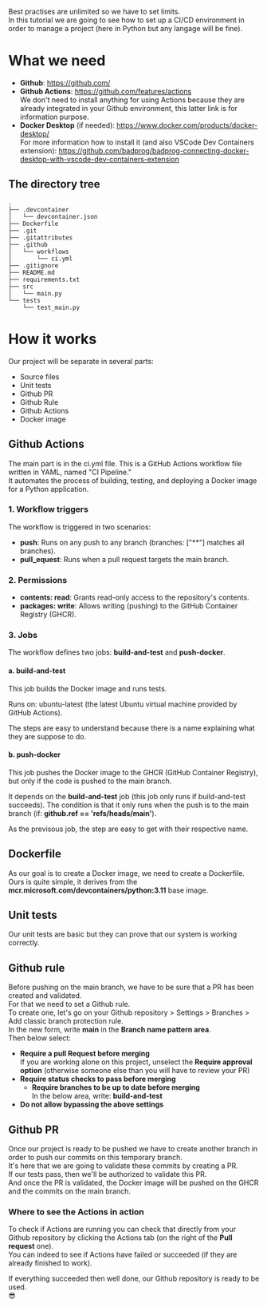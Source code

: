 Best practises are unlimited so we have to set limits.  
In this tutorial we are going to see how to set up a CI/CD environment in order to manage a project (here in Python but any langage will be fine).  

# What we need

- **Github**: https://github.com/
- **Github Actions**: https://github.com/features/actions  
We don't need to install anything for using Actions because they are already integrated in your Github environment, this latter link is for information purpose.
- **Docker Desktop** (if needed): https://www.docker.com/products/docker-desktop/  
For more information how to install it (and also VSCode Dev Containers extension): https://github.com/badprog/badprog-connecting-docker-desktop-with-vscode-dev-containers-extension

## The directory tree

```
.
├── .devcontainer
│   └── devcontainer.json
├── Dockerfile
├── .git
├── .gitattributes
├── .github
│   └── workflows
│       └── ci.yml
├── .gitignore
├── README.md
├── requirements.txt
├── src
│   └── main.py
└── tests
    └── test_main.py
```

# How it works

Our project will be separate in several parts:

- Source files
- Unit tests
- Github PR
- Github Rule
- Github Actions
- Docker image

## Github Actions

The main part is in the ci.yml file.
This is a GitHub Actions workflow file written in YAML, named "CI Pipeline."  
It automates the process of building, testing, and deploying a Docker image for a Python application.  

### 1. Workflow triggers
The workflow is triggered in two scenarios:

- **push**: Runs on any push to any branch (branches: ["**"] matches all branches).
- **pull_equest**: Runs when a pull request targets the main branch.

### 2. Permissions

- **contents: read**: Grants read-only access to the repository's contents.
- **packages: write**: Allows writing (pushing) to the GitHub Container Registry (GHCR).

### 3. Jobs
The workflow defines two jobs: **build-and-test** and **push-docker**.

#### a. build-and-test
This job builds the Docker image and runs tests.

Runs on: ubuntu-latest (the latest Ubuntu virtual machine provided by GitHub Actions).

The steps are easy to understand because there is a name explaining what they are suppose to do.

#### b. push-docker
This job pushes the Docker image to the GHCR (GitHub Container Registry), but only if the code is pushed to the main branch.

It depends on the **build-and-test** job (this job only runs if build-and-test succeeds).
The condition is that it only runs when the push is to the main branch (if: **github.ref == 'refs/heads/main'**).

As the previsous job, the step are easy to get with their respective name.

## Dockerfile
As our goal is to create a Docker image, we need to create a Dockerfile.  
Ours is quite simple, it derives from the **mcr.microsoft.com/devcontainers/python:3.11** base image.  

## Unit tests
Our unit tests are basic but they can prove that our system is working correctly.

## Github rule
Before pushing on the main branch, we have to be sure that a PR has been created and validated.  
For that we need to set a Github rule.  
To create one, let's go on your Github repository > Settings > Branches > Add classic branch protection rule.  
In the new form, write **main** in the **Branch name pattern area**.  
Then below select:
- **Require a pull Request before merging**  
  If you are working alone on this project, unselect the **Require approval option** (otherwise someone else than you will have to review your PR) 
- **Require status checks to pass before merging**
    - **Require branches to be up to date before merging**  
      In the below area, write: **build-and-test**
- **Do not allow bypassing the above settings**

## Github PR
Once our project is ready to be pushed we have to create another branch in order to push our commits on this temporary branch.  
It's here that we are going to validate these commits by creating a PR.  
If our tests pass, then we'll be authorized to validate this PR.  
And once the PR is validated, the Docker image will be pushed on the GHCR and the commits on the main branch.  


### Where to see the Actions in action
To check if Actions are running you can check that directly from your Github repository by clicking the Actions tab (on the right of the **Pull request** one).  
You can indeed to see if Actions have failed or succeeded (if they are already finished to work).  
      
If everything succeeded then well done, our Github repository is ready to be used.  
😎
